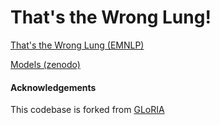 # That's the Wrong Lung!

[That's the Wrong Lung (EMNLP)](https://aclanthology.org/2022.emnlp-main.238/)

[Models (zenodo)](https://zenodo.org/record/7199957#.Y5_dnexKjDI)

#### Acknowledgements
This codebase is forked from [GLoRIA](https://github.com/marshuang80/gloria)
